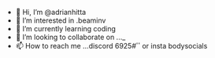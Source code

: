 - 👋 Hi, I’m @adrianhitta
- 👀 I’m interested in .beaminv
- 🌱 I’m currently learning coding
- 💞️ I’m looking to collaborate on ..._
- 📫 How to reach me ...discord ٴٴ#6925 or insta bodysocials


<!---
adrianhitta/adrianhitta is a ✨ special ✨ repository because its `README.md` (this file) appears on your GitHub profile.
You can click the Preview link to take a look at your changes.
--->
